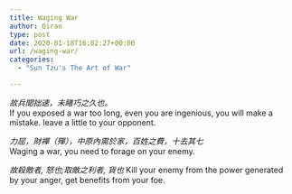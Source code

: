 ```yaml
---
title: Waging War
author: Qiran
type: post
date: 2020-01-18T16:02:27+00:00
url: /waging-war/
categories:
  - "Sun Tzu's The Art of War"

---
```

_故兵聞拙速，未睹巧之久也。_  
If you exposed a war too long, even you are ingenious, you will make a mistake. leave a little to your opponent.

_力屈，財襌（殫），中原內需於家，百姓之費，十去其七_  
Waging a war, you need to forage on your enemy.

_故殺敵者, 怒也;取敵之利者, 貨也_&nbsp;Kill your enemy from the power generated by your anger, get benefits from your foe.